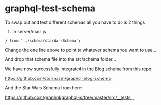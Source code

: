 # graphql-test-schema

To swap out and test different schemas all you have to do is 2 things

1. In server/main.js

```
} from '../schema/starWarsSchema';
```

Change the one line above to point to whatever schema you want to use...

And drop that schema file into the src/schema folder...

We have now successfully integrated in the Blog schema from this repo:

https://github.com/stormasm/graphql-blog-schema

And the Star Wars Schema from here:

https://github.com/graphql/graphql-js/tree/master/src/__tests__
